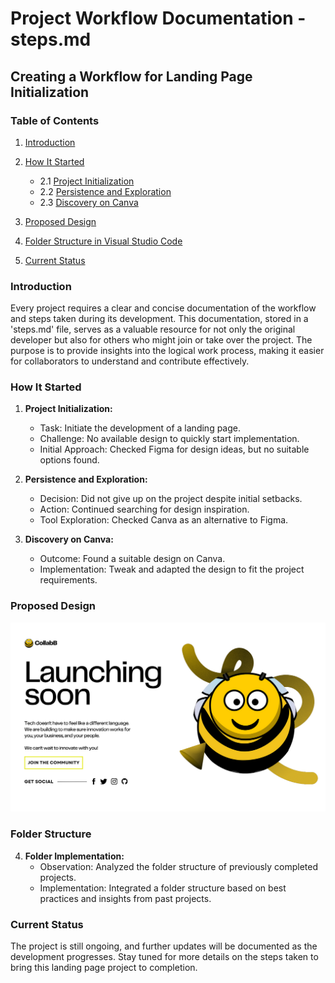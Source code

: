 # Project Workflow Documentation - steps.md

## Creating a Workflow for Landing Page Initialization

### Table of Contents

1. [Introduction](#introduction)

2. [How It Started](#how-it-started)

   - 2.1 [Project Initialization](#project-initialization)
   - 2.2 [Persistence and Exploration](#persistence-and-exploration)
   - 2.3 [Discovery on Canva](#discovery-on-canva)

3. [Proposed Design](#proposed-design)

4. [Folder Structure in Visual Studio Code](#folder-structure-in-visual-studio-code)

5. [Current Status](#current-status)


### Introduction

Every project requires a clear and concise documentation of the workflow and steps taken during its development. This documentation, stored in a 'steps.md' file, serves as a valuable resource for not only the original developer but also for others who might join or take over the project. The purpose is to provide insights into the logical work process, making it easier for collaborators to understand and contribute effectively.

### How It Started

1. **Project Initialization:**
   - Task: Initiate the development of a landing page.
   - Challenge: No available design to quickly start implementation.
   - Initial Approach: Checked Figma for design ideas, but no suitable options found.

2. **Persistence and Exploration:**
   - Decision: Did not give up on the project despite initial setbacks.
   - Action: Continued searching for design inspiration.
   - Tool Exploration: Checked Canva as an alternative to Figma.

3. **Discovery on Canva:**
   - Outcome: Found a suitable design on Canva.
   - Implementation: Tweak and adapted the design to fit the project requirements.

### Proposed Design

![Proposed Design](../contributor1_landing_page/proposed-design/CollabB_landing-page_design.png)

### Folder Structure

4. **Folder Implementation:**
   - Observation: Analyzed the folder structure of previously completed projects.
   - Implementation: Integrated a folder structure based on best practices and insights from past projects.

### Current Status

The project is still ongoing, and further updates will be documented as the development progresses. Stay tuned for more details on the steps taken to bring this landing page project to completion.
